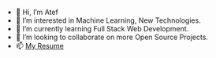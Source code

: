- 👋 Hi, I’m Atef
- 👀 I’m interested in Machine Learning, New Technologies.
- 🌱 I’m currently learning Full Stack Web Development.
- 💞️ I’m looking to collaborate on more Open Source Projects.
- 📫 [My Resume](https://github.com/atefnazmy/My-Resume/blob/main/My-Resume.pdf)
<!---
atefnazmy/atefnazmy is a ✨ special ✨ repository because its `README.md` (this file) appears on your GitHub profile.
You can click the Preview link to take a look at your changes.
--->
